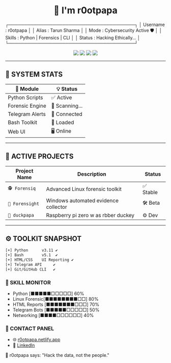<h1 align="center">🧠 I'm r0otpapa</h1>
┌────────────────────────────────────────┐
│  Username   : r0otpapa                 │
│  Alias      : Tarun Sharma             │
│  Mode       : Cybersecurity Active 🛡  │
│  Skills     : Python | Forensics | CLI │
│  Status     : Hacking Ethically...     │
└────────────────────────────────────────┘


<p align="center">
  <img src="https://img.shields.io/badge/System-Active-brightgreen?style=flat&logo=linux"/>
  <img src="https://img.shields.io/badge/User-r0otpapa-blue?style=flat&logo=github"/>
  <img src="https://img.shields.io/badge/Shell-Bash-lightgrey?style=flat&logo=gnubash"/>
  <img src="https://img.shields.io/badge/Last_Update-Auto--Sync-orange?style=flat"/>
</p>

---

## 🧪 SYSTEM STATS

| 🔧 Module         | 💡 Status        |
|------------------|------------------|
| Python Scripts    | ✅ Active         |
| Forensic Engine   | 🔁 Scanning...    |
| Telegram Alerts   | 📡 Connected      |
| Bash Toolkit      | 🧰 Loaded         |
| Web UI            | 🖥️  Online         |

---

## 🔐 ACTIVE PROJECTS

| Project Name      | Description                                 | Status     |
|-------------------|---------------------------------------------|------------|
| `🕵️ Forensiq`        | Advanced Linux forensic toolkit             | ✅ Stable   |
| `📎 Forensight`      | Windows automated evidence collector        | 🛠 Beta     |
| `🦆 duckpapa`      | Raspberry pi zero w as rbber duckey            | ⚙️ Dev      |

---

## ⚙️ TOOLKIT SNAPSHOT

```bash
[+] Python      v3.11 ✔
[+] Bash        v5.1  ✔
[+] HTML/CSS    UI Reporting ✔
[+] Telegram API     ✔
[+] Git/GitHub CLI   ✔
```

### 🧠 SKILL MONITOR

- Python        [■■■■■□□□□□] 60%
- Linux Forensic[■■■■■■■■□□] 80%
- HTML Reports  [■■■■■■■□□□] 70%
- Telegram Bots [■■■■■□□□□□] 50%
- Networking     [■■■■□□□□□□] 40%


### 📡 CONTACT PANEL


- 🌐 [r0otpapa.netlify.app](https://r0otpapa.netlify.app/)
- 💼 [LinkedIn](https://www.linkedin.com/in/tarun-kumar-sharma-b99b00305)


💬 r0otpapa says: "Hack the data, not the people."
